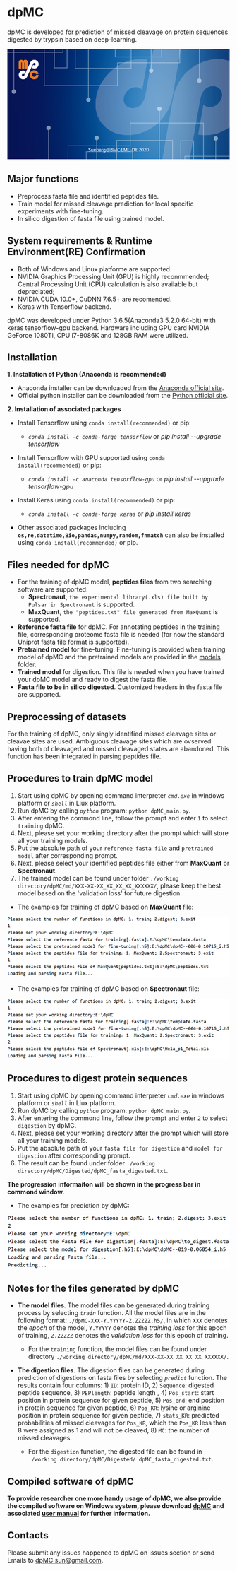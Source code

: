 
# dpMC
dpMC is developed for prediction of missed cleavage on protein sequences digested by trypsin based on deep-learning.
<div align=center><img src='/pics/start.png'/></div>


## Major functions
* Preprocess fasta file and identified peptides file.
* Train model for missed cleavage prediction for local specific experiments with fine-tuning.
* In silico digestion of fasta file using trained model.


## System requirements & Runtime Environment(RE) Confirmation
* Both of Windows and Linux platforme are supported.
* NVIDIA Graphics Processing Unit (GPU) is highly reconmmended; Central Processing Unit (CPU) calculation is also available but depreciated;
* NVIDIA CUDA 10.0+, CuDNN 7.6.5+ are recomended.
* Keras with Tensorflow backend.

dpMC was developed under Python 3.6.5(Anaconda3 5.2.0 64-bit) with keras tensorflow-gpu backend. Hardware including GPU card NVIDIA GeForce 1080Ti, CPU i7-8086K and 128GB RAM were utilized. 


## Installation 
**1. Installation of Python (Anaconda is recommended)**

   * Anaconda installer can be downloaded from the [Anaconda official site](https://www.anaconda.com/products/individual).
   * Official python installer can be downloaded from the [Python official site](https://www.python.org/downloads/).

**2. Installation of associated packages**

   * Install Tensorflow using `conda install(recommended)` or pip:
   
      * *`conda install -c conda-forge tensorflow`* or *pip install --upgrade tensorflow*
   
   * Install Tensorflow with GPU supported using `conda install(recommended)` or pip:
   
      * *`conda install -c anaconda tensorflow-gpu`* or *pip install --upgrade tensorflow-gpu*
 
   * Install Keras using `conda install(recommended)` or pip:
   
      * *`conda install -c conda-forge keras`* or *pip install keras*

   * Other associated packages including **``os,re,datetime,Bio,pandas,numpy,random,fnmatch``** can also be installed using `conda install(recommended)` or pip.
   

## Files needed for dpMC
* For the training of dpMC model, **peptides files** from two searching software are supported:
   * **Spectronaut**, `the experimental library(.xls) file built by Pulsar in Spectronaut` is supported.
   * **MaxQuant**, `the "peptides.txt" file generated from MaxQuant` is supported.
* **Reference fasta file** for dpMC. For annotating peptides in the training file, corresponding proteome fasta file is needed (for now the standard Uniprot fasta file format is supported).
* **Pretrained model** for fine-tuning. Fine-tuning is provided when training model of dpMC and the pretrained models are provided in the [models](models/) folder.
* **Trained model** for digestion. This file is needed when you have trained your dpMC model and ready to digest the fasta file.
* **Fasta file to be in silico digested**. Customized headers in the fasta file are supported.


## Preprocessing of datasets
For the training of dpMC, only singly identified missed cleavage sites or cleavae sites are used. Ambiguous cleavage sites which are ovserved having both of cleavaged and missed cleavaged states are abandoned. This function has been integrated in parsing peptides file.

## Procedures to train dpMC model
1) Start using dpMC by opening command interpreter *`cmd.exe`* in windows platform or *`shell`* in Liux platform.
2) Run dpMC by calling *`python`* program: `python dpMC_main.py`.
3) After entering the commond line, follow the prompt and enter `1` to select `training` dpMC.
4) Next, please set your working directory after the prompt which will store all your training models.
5) Put the absolute path of your `reference fasta file` and `pretrained model` after corresponding prompt.
6) Next, please select your identified peptides file either from **MaxQuant** or **Spectronaut**.
7) The trained model can be found under folder `./working directory/dpMC/md/XXX-XX-XX_XX_XX_XX_XXXXXX/`, please keep the best model based on the 'validation loss' for future digestion.

  * The examples for training of dpMC based on **MaxQuant** file:
<div align=center><img src='/pics/train_MQ.PNG'/></div>


  * The examples for training of dpMC based on **Spectronaut** file:
<div align=center><img src='/pics/train_SP.PNG'/></div>


## Procedures to digest protein sequences
1) Start using dpMC by opening command interpreter *`cmd.exe`* in windows platform or *`shell`* in Liux platform.
2) Run dpMC by calling *`python`* program: `python dpMC_main.py`.
3) After entering the commond line, follow the prompt and enter `2` to select `digestion` by dpMC.
4) Next, please set your working directory after the prompt which will store all your training models.
5) Put the absolute path of your `fasta file for digestion` and `model for digestion` after corresponding prompt.
6) The result can be found under folder `./working directory/dpMC/Digested/dpMC_fasta_digested.txt`.

  **The progression informaiton will be shown in the progress bar in commond window.**

* The examples for prediction by dpMC:
<div align=center><img src='/pics/digest.PNG'/></div>


## Notes for the files generated by dpMC

* **The model files**. The model files can be generated during training process by selecting *`train`* function. All the model files are in the following format:
`./dpMC-XXX-Y.YYYYY-Z.ZZZZZ.h5/`, in which `XXX` denotes the *epoch* of the model, `Y.YYYYY` denotes the *training loss* for this epoch of training, `Z.ZZZZZ` denotes the *validation loss* for this epoch of training. 
   * For the `training` function, the model files can be found under directory `./working directory/dpMC/md/XXX-XX-XX_XX_XX_XX_XXXXXX/`.

* **The digestion files**. The digestion files can be generated during prediction of digestions on fasta files by selecting *`predict`* function. The results contain four columns: 1) `ID`: protein ID, 2) `Sequence`: digested peptide sequence, 3) `PEPlength`: peptide length , 4) `Pos_start`: start position in protein sequence for given peptide, 5) `Pos_end`: end position in protein sequence for given peptide, 6) `Pos_KR`: lysine or arginine position in protein sequence for given peptide, 7) `stats_KR`: predicted probabilities of missed cleavages for `Pos_KR`, which the `Pos_KR` less than 8 were assigned as 1 and will not be cleaved, 8) `MC`: the number of missed cleavages.
   * For the `digestion` function, the digested file can be found in `./working directory/dpMC/Digested/ dpMC_fasta_digested.txt`.

## Compiled software of dpMC

**To provide researcher one more handy usage of dpMC, we also provide the compiled software on Windows system, please download [dpMC](https://zenodo.org/record/4592409#.YIbVT2gzaUk) and associated [user manual](https://zenodo.org/record/4592409#.YIbVT2gzaUk) for further information.**

## Contacts
Please submit any issues happened to dpMC on issues section or send Emails to dpMC.sun@gmail.com.
